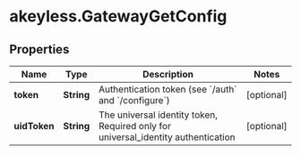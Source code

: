# akeyless.GatewayGetConfig

## Properties

Name | Type | Description | Notes
------------ | ------------- | ------------- | -------------
**token** | **String** | Authentication token (see &#x60;/auth&#x60; and &#x60;/configure&#x60;) | [optional] 
**uidToken** | **String** | The universal identity token, Required only for universal_identity authentication | [optional] 


